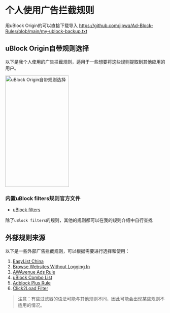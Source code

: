 # 个人使用广告拦截规则

用uBlock Origin的可以直接下载导入
https://github.com/jipwq/Ad-Block-Rules/blob/main/my-ublock-backup.txt

## uBlock Origin自带规则选择

以下是我个人使用的广告拦截规则，适用于一些想要将这些规则提取到其他应用的用户。

<img src="https://files.catbox.moe/ouzckh.png" alt="uBlock Origin自带规则选择" width="200" height="350"/>

### 内置uBlock filters规则官方文件
- [uBlock filters](https://github.com/uBlockOrigin/uAssets/tree/master/filters)

除了`uBlock filters`的规则，其他的规则都可以在我的规则介绍中自行查找

## 外部规则来源

以下是一些外部广告拦截规则，可以根据需要进行选择和使用：

1. [EasyList China](https://easylist-downloads.adblockplus.org/easylistchina.txt)
2. [Browse Websites Without Logging In](https://raw.githubusercontent.com/DandelionSprout/adfilt/master/BrowseWebsitesWithoutLoggingIn.txt)
3. [AWAvenue Ads Rule](https://raw.githubusercontent.com/TG-Twilight/AWAvenue-Ads-Rule/main/AWAvenue-Ads-Rule.txt)
4. [uBlock Combo List](https://raw.githubusercontent.com/iam-py-test/uBlock-combo/main/list.txt)
5. [Adblock Plus Rule](https://raw.githubusercontent.com/xinggsf/Adblock-Plus-Rule/master/rule.txt)
6. [Click2Load Filter](https://raw.githubusercontent.com/yokoffing/filterlists/main/click2load.txt)

> 注意：有些过滤器的语法可能与其他规则不同，因此可能会出现某些规则不适用的情况。